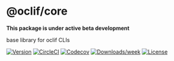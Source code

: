 @oclif/core
==============

**This package is under active beta development**

base library for oclif CLIs

[![Version](https://img.shields.io/npm/v/@oclif/core.svg)](https://npmjs.org/package/@oclif/core)
[![CircleCI](https://circleci.com/gh/oclif/core/tree/master.svg?style=svg)](https://circleci.com/gh/oclif/core/tree/master)
[![Codecov](https://codecov.io/gh/oclif/core/branch/master/graph/badge.svg)](https://codecov.io/gh/oclif/core)
[![Downloads/week](https://img.shields.io/npm/dw/@oclif/core.svg)](https://npmjs.org/package/@oclif/core)
[![License](https://img.shields.io/npm/l/@oclif/core.svg)](https://github.com/oclif/core/blob/master/package.json)
